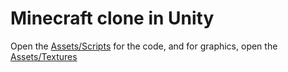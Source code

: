 # Minecraft clone in Unity

Open the [Assets/Scripts](Assets/Scripts) for the code, and for graphics, open the [Assets/Textures](Assets/Textures)
